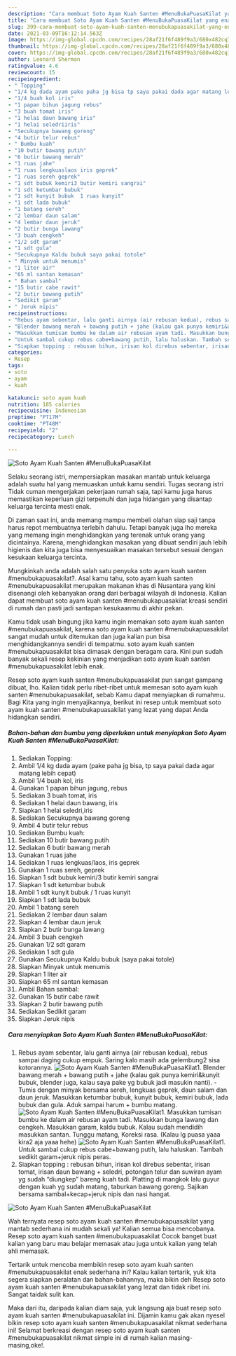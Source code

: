```yaml
---
description: "Cara membuat Soto Ayam Kuah Santen #MenuBukaPuasaKilat yang enak dan Mudah Dibuat"
title: "Cara membuat Soto Ayam Kuah Santen #MenuBukaPuasaKilat yang enak dan Mudah Dibuat"
slug: 399-cara-membuat-soto-ayam-kuah-santen-menubukapuasakilat-yang-enak-dan-mudah-dibuat
date: 2021-03-09T16:12:14.563Z
image: https://img-global.cpcdn.com/recipes/28af21f6f489f9a3/680x482cq70/soto-ayam-kuah-santen-menubukapuasakilat-foto-resep-utama.jpg
thumbnail: https://img-global.cpcdn.com/recipes/28af21f6f489f9a3/680x482cq70/soto-ayam-kuah-santen-menubukapuasakilat-foto-resep-utama.jpg
cover: https://img-global.cpcdn.com/recipes/28af21f6f489f9a3/680x482cq70/soto-ayam-kuah-santen-menubukapuasakilat-foto-resep-utama.jpg
author: Leonard Sherman
ratingvalue: 4.6
reviewcount: 15
recipeingredient:
- " Topping"
- "1/4 kg dada ayam pake paha jg bisa tp saya pakai dada agar matang lebih cepat"
- "1/4 buah kol iris"
- "1 papan bihun jagung rebus"
- "3 buah tomat iris"
- "1 helai daun bawang iris"
- "1 helai seledriiris"
- "Secukupnya bawang goreng"
- "4 butir telur rebus"
- " Bumbu kuah"
- "10 butir bawang putih"
- "6 butir bawang merah"
- "1 ruas jahe"
- "1 ruas lengkuaslaos iris geprek"
- "1 ruas sereh geprek"
- "1 sdt bubuk kemiri3 butir kemiri sangrai"
- "1 sdt ketumbar bubuk"
- "1 sdt kunyit bubuk  1 ruas kunyit"
- "1 sdt lada bubuk"
- "1 batang sereh"
- "2 lembar daun salam"
- "4 lembar daun jeruk"
- "2 butir bunga lawang"
- "3 buah cengkeh"
- "1/2 sdt garam"
- "1 sdt gula"
- "Secukupnya Kaldu bubuk saya pakai totole"
- " Minyak untuk menumis"
- "1 liter air"
- "65 ml santan kemasan"
- " Bahan sambal"
- "15 butir cabe rawit"
- "2 butir bawang putih"
- "Sedikit garam"
- " Jeruk nipis"
recipeinstructions:
- "Rebus ayam sebentar, lalu ganti airnya (air rebusan kedua), rebus sampai daging cukup empuk. Saring kalo masih ada gelembung2 sisa kotorannya."
- "Blender bawang merah + bawang putih + jahe (kalau gak punya kemiri&amp;kunyit bubuk, blender juga, kalau saya pake yg bubuk jadi masukin nanti). Tumis dengan minyak bersama sereh, lengkuas geprek, daun salam dan daun jeruk. Masukkan ketumbar bubuk, kunyit bubuk, kemiri bubuk, lada bubuk dan gula. Aduk sampai harum + bumbu matang."
- "Masukkan tumisan bumbu ke dalam air rebusan ayam tadi. Masukkan bunga lawang dan cengkeh. Masukkan garam, kaldu bubuk. Kalau sudah mendidih masukkan santan. Tunggu matang, Koreksi rasa. (Kalau lg puasa yaaa kira2 aja yaaa hehe)"
- "Untuk sambal cukup rebus cabe+bawang putih, lalu haluskan. Tambah sedikit garam+jeruk nipis peras."
- "Siapkan topping : rebusan bihun, irisan kol direbus sebentar, irisan tomat, irisan daun bawang + seledri, potongan telur dan suwiran ayam yg sudah “diungkep” bareng kuah tadi. Platting di mangkok lalu guyur dengan kuah yg sudah matang, taburkan bawang goreng. Sajikan bersama sambal+kecap+jeruk nipis dan nasi hangat."
categories:
- Resep
tags:
- soto
- ayam
- kuah

katakunci: soto ayam kuah 
nutrition: 185 calories
recipecuisine: Indonesian
preptime: "PT17M"
cooktime: "PT48M"
recipeyield: "2"
recipecategory: Lunch

---
```



![Soto Ayam Kuah Santen #MenuBukaPuasaKilat](https://img-global.cpcdn.com/recipes/28af21f6f489f9a3/680x482cq70/soto-ayam-kuah-santen-menubukapuasakilat-foto-resep-utama.jpg)

Selaku seorang istri, mempersiapkan masakan mantab untuk keluarga adalah suatu hal yang memuaskan untuk kamu sendiri. Tugas seorang istri Tidak cuman mengerjakan pekerjaan rumah saja, tapi kamu juga harus memastikan keperluan gizi terpenuhi dan juga hidangan yang disantap keluarga tercinta mesti enak.

Di zaman  saat ini, anda memang mampu membeli olahan siap saji tanpa harus repot membuatnya terlebih dahulu. Tetapi banyak juga lho mereka yang memang ingin menghidangkan yang terenak untuk orang yang dicintainya. Karena, menghidangkan masakan yang dibuat sendiri jauh lebih higienis dan kita juga bisa menyesuaikan masakan tersebut sesuai dengan kesukaan keluarga tercinta. 



Mungkinkah anda adalah salah satu penyuka soto ayam kuah santen #menubukapuasakilat?. Asal kamu tahu, soto ayam kuah santen #menubukapuasakilat merupakan makanan khas di Nusantara yang kini disenangi oleh kebanyakan orang dari berbagai wilayah di Indonesia. Kalian dapat membuat soto ayam kuah santen #menubukapuasakilat kreasi sendiri di rumah dan pasti jadi santapan kesukaanmu di akhir pekan.

Kamu tidak usah bingung jika kamu ingin memakan soto ayam kuah santen #menubukapuasakilat, karena soto ayam kuah santen #menubukapuasakilat sangat mudah untuk ditemukan dan juga kalian pun bisa menghidangkannya sendiri di tempatmu. soto ayam kuah santen #menubukapuasakilat bisa dimasak dengan beragam cara. Kini pun sudah banyak sekali resep kekinian yang menjadikan soto ayam kuah santen #menubukapuasakilat lebih enak.

Resep soto ayam kuah santen #menubukapuasakilat pun sangat gampang dibuat, lho. Kalian tidak perlu ribet-ribet untuk memesan soto ayam kuah santen #menubukapuasakilat, sebab Kamu dapat menyiapkan di rumahmu. Bagi Kita yang ingin menyajikannya, berikut ini resep untuk membuat soto ayam kuah santen #menubukapuasakilat yang lezat yang dapat Anda hidangkan sendiri.

<!--inarticleads1-->

##### Bahan-bahan dan bumbu yang diperlukan untuk menyiapkan Soto Ayam Kuah Santen #MenuBukaPuasaKilat:

1. Sediakan  Topping:
1. Ambil 1/4 kg dada ayam (pake paha jg bisa, tp saya pakai dada agar matang lebih cepat)
1. Ambil 1/4 buah kol, iris
1. Gunakan 1 papan bihun jagung, rebus
1. Sediakan 3 buah tomat, iris
1. Sediakan 1 helai daun bawang, iris
1. Siapkan 1 helai seledri,iris
1. Sediakan Secukupnya bawang goreng
1. Ambil 4 butir telur rebus
1. Sediakan  Bumbu kuah:
1. Sediakan 10 butir bawang putih
1. Sediakan 6 butir bawang merah
1. Gunakan 1 ruas jahe
1. Sediakan 1 ruas lengkuas/laos, iris geprek
1. Gunakan 1 ruas sereh, geprek
1. Siapkan 1 sdt bubuk kemiri/3 butir kemiri sangrai
1. Siapkan 1 sdt ketumbar bubuk
1. Ambil 1 sdt kunyit bubuk / 1 ruas kunyit
1. Siapkan 1 sdt lada bubuk
1. Ambil 1 batang sereh
1. Sediakan 2 lembar daun salam
1. Siapkan 4 lembar daun jeruk
1. Siapkan 2 butir bunga lawang
1. Ambil 3 buah cengkeh
1. Gunakan 1/2 sdt garam
1. Sediakan 1 sdt gula
1. Gunakan Secukupnya Kaldu bubuk (saya pakai totole)
1. Siapkan  Minyak untuk menumis
1. Siapkan 1 liter air
1. Siapkan 65 ml santan kemasan
1. Ambil  Bahan sambal:
1. Gunakan 15 butir cabe rawit
1. Siapkan 2 butir bawang putih
1. Sediakan Sedikit garam
1. Siapkan  Jeruk nipis




<!--inarticleads2-->

##### Cara menyiapkan Soto Ayam Kuah Santen #MenuBukaPuasaKilat:

1. Rebus ayam sebentar, lalu ganti airnya (air rebusan kedua), rebus sampai daging cukup empuk. Saring kalo masih ada gelembung2 sisa kotorannya.
<img src="//assets-global.cpcdn.com/assets/icons/button_play-2c75c40dde080a61004c1f40b05d8f140eaff45d7e9e6481dc71c63d2e7c4909.png" alt="Soto Ayam Kuah Santen #MenuBukaPuasaKilat">1. Blender bawang merah + bawang putih + jahe (kalau gak punya kemiri&amp;kunyit bubuk, blender juga, kalau saya pake yg bubuk jadi masukin nanti). - Tumis dengan minyak bersama sereh, lengkuas geprek, daun salam dan daun jeruk. Masukkan ketumbar bubuk, kunyit bubuk, kemiri bubuk, lada bubuk dan gula. Aduk sampai harum + bumbu matang.
<img src="//assets-global.cpcdn.com/assets/icons/button_play-2c75c40dde080a61004c1f40b05d8f140eaff45d7e9e6481dc71c63d2e7c4909.png" alt="Soto Ayam Kuah Santen #MenuBukaPuasaKilat">1. Masukkan tumisan bumbu ke dalam air rebusan ayam tadi. Masukkan bunga lawang dan cengkeh. Masukkan garam, kaldu bubuk. Kalau sudah mendidih masukkan santan. Tunggu matang, Koreksi rasa. (Kalau lg puasa yaaa kira2 aja yaaa hehe)
<img src="//assets-global.cpcdn.com/assets/icons/button_play-2c75c40dde080a61004c1f40b05d8f140eaff45d7e9e6481dc71c63d2e7c4909.png" alt="Soto Ayam Kuah Santen #MenuBukaPuasaKilat">1. Untuk sambal cukup rebus cabe+bawang putih, lalu haluskan. Tambah sedikit garam+jeruk nipis peras.
1. Siapkan topping : rebusan bihun, irisan kol direbus sebentar, irisan tomat, irisan daun bawang + seledri, potongan telur dan suwiran ayam yg sudah “diungkep” bareng kuah tadi. Platting di mangkok lalu guyur dengan kuah yg sudah matang, taburkan bawang goreng. Sajikan bersama sambal+kecap+jeruk nipis dan nasi hangat.
<img src="//assets-global.cpcdn.com/assets/icons/button_play-2c75c40dde080a61004c1f40b05d8f140eaff45d7e9e6481dc71c63d2e7c4909.png" alt="Soto Ayam Kuah Santen #MenuBukaPuasaKilat">



Wah ternyata resep soto ayam kuah santen #menubukapuasakilat yang mantab sederhana ini mudah sekali ya! Kalian semua bisa mencobanya. Resep soto ayam kuah santen #menubukapuasakilat Cocok banget buat kalian yang baru mau belajar memasak atau juga untuk kalian yang telah ahli memasak.

Tertarik untuk mencoba membikin resep soto ayam kuah santen #menubukapuasakilat enak sederhana ini? Kalau kalian tertarik, yuk kita segera siapkan peralatan dan bahan-bahannya, maka bikin deh Resep soto ayam kuah santen #menubukapuasakilat yang lezat dan tidak ribet ini. Sangat taidak sulit kan. 

Maka dari itu, daripada kalian diam saja, yuk langsung aja buat resep soto ayam kuah santen #menubukapuasakilat ini. Dijamin kamu gak akan nyesel bikin resep soto ayam kuah santen #menubukapuasakilat nikmat sederhana ini! Selamat berkreasi dengan resep soto ayam kuah santen #menubukapuasakilat nikmat simple ini di rumah kalian masing-masing,oke!.

